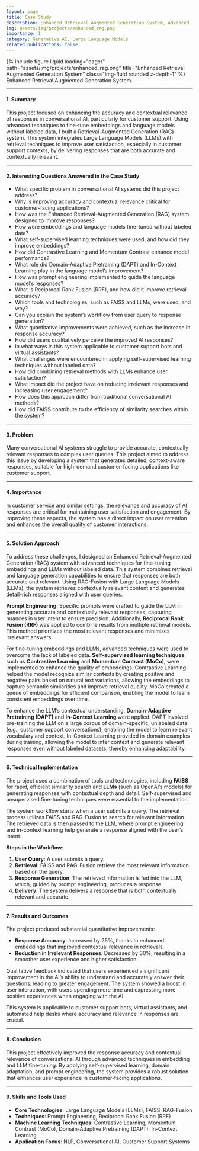 ```yaml
---
layout: page
title: Case Study
description: Enhanced Retrieval Augmented Generation System, Advanced Techniques for Improved Context and Accuracy in Conversational AI
img: assets/img/projects/enhanced_rag.png
importance: 1
category: Generative AI, Large Language Models
related_publications: false
---
```


<!-- ### **Case Study: Advanced AI-Driven Pathology for Enhanced Cancer Detection and Tumor Localization** -->

<div class="row justify-content-sm-center">
  <div class="col-sm-8 mt-3 mt-md-0">
    {% include figure.liquid loading="eager" path="assets/img/projects/enhanced_rag.png" title="Enhanced Retrieval Augmented Generation System" class="img-fluid rounded z-depth-1" %}
  </div>
</div>
<div class="caption">
    Enhanced Retrieval Augmented Generation System.
</div>

---

#### **1. Summary**

This project focused on enhancing the accuracy and contextual relevance of responses in conversational AI, particularly for customer support. Using advanced techniques to fine-tune embeddings and language models without labeled data, I built a Retrieval-Augmented Generation (RAG) system. This system integrates Large Language Models (LLMs) with retrieval techniques to improve user satisfaction, especially in customer support contexts, by delivering responses that are both accurate and contextually relevant.

---

#### **2. Interesting Questions Answered in the Case Study**

- What specific problem in conversational AI systems did this project address?
- Why is improving accuracy and contextual relevance critical for customer-facing applications?
- How was the Enhanced Retrieval-Augmented Generation (RAG) system designed to improve responses?
- How were embeddings and language models fine-tuned without labeled data?
- What self-supervised learning techniques were used, and how did they improve embeddings?
- How did Contrastive Learning and Momentum Contrast enhance model performance?
- What role did Domain-Adaptive Pretraining (DAPT) and In-Context Learning play in the language model’s improvement?
- How was prompt engineering implemented to guide the language model’s responses?
- What is Reciprocal Rank Fusion (RRF), and how did it improve retrieval accuracy?
- Which tools and technologies, such as FAISS and LLMs, were used, and why?
- Can you explain the system’s workflow from user query to response generation?
- What quantitative improvements were achieved, such as the increase in response accuracy?
- How did users qualitatively perceive the improved AI responses?
- In what ways is this system applicable to customer support bots and virtual assistants?
- What challenges were encountered in applying self-supervised learning techniques without labeled data?
- How did combining retrieval methods with LLMs enhance user satisfaction?
- What impact did the project have on reducing irrelevant responses and increasing user engagement?
- How does this approach differ from traditional conversational AI methods?
- How did FAISS contribute to the efficiency of similarity searches within the system?

---

#### **3. Problem**

Many conversational AI systems struggle to provide accurate, contextually relevant responses to complex user queries. This project aimed to address this issue by developing a system that generates detailed, context-aware responses, suitable for high-demand customer-facing applications like customer support.

---

#### **4. Importance**

In customer service and similar settings, the relevance and accuracy of AI responses are critical for maintaining user satisfaction and engagement. By improving these aspects, the system has a direct impact on user retention and enhances the overall quality of customer interactions.

---

#### **5. Solution Approach**

To address these challenges, I designed an Enhanced Retrieval-Augmented Generation (RAG) system with advanced techniques for fine-tuning embeddings and LLMs without labeled data. This system combines retrieval and language generation capabilities to ensure that responses are both accurate and relevant. Using RAG-Fusion with Large Language Models (LLMs), the system retrieves contextually relevant content and generates detail-rich responses aligned with user queries.

**Prompt Engineering**: Specific prompts were crafted to guide the LLM in generating accurate and contextually relevant responses, capturing nuances in user intent to ensure precision. Additionally, **Reciprocal Rank Fusion (RRF)** was applied to combine results from multiple retrieval models. This method prioritizes the most relevant responses and minimizes irrelevant answers.

For fine-tuning embeddings and LLMs, advanced techniques were used to overcome the lack of labeled data. **Self-supervised learning techniques**, such as **Contrastive Learning** and **Momentum Contrast (MoCo)**, were implemented to enhance the quality of embeddings. Contrastive Learning helped the model recognize similar contexts by creating positive and negative pairs based on natural text variations, allowing the embeddings to capture semantic similarities and improve retrieval quality. MoCo created a queue of embeddings for efficient comparison, enabling the model to learn consistent embeddings over time.

To enhance the LLM’s contextual understanding, **Domain-Adaptive Pretraining (DAPT)** and **In-Context Learning** were applied. DAPT involved pre-training the LLM on a large corpus of domain-specific, unlabeled data (e.g., customer support conversations), enabling the model to learn relevant vocabulary and context. In-Context Learning provided in-domain examples during training, allowing the model to infer context and generate relevant responses even without labeled datasets, thereby enhancing adaptability.

---

#### **6. Technical Implementation**

The project used a combination of tools and technologies, including **FAISS** for rapid, efficient similarity search and **LLMs** (such as OpenAI’s models) for generating responses with contextual depth and detail. Self-supervised and unsupervised fine-tuning techniques were essential to the implementation.

The system workflow starts when a user submits a query. The retrieval process utilizes FAISS and RAG-Fusion to search for relevant information. The retrieved data is then passed to the LLM, where prompt engineering and in-context learning help generate a response aligned with the user’s intent.

**Steps in the Workflow**:
1. **User Query**: A user submits a query.
2. **Retrieval**: FAISS and RAG-Fusion retrieve the most relevant information based on the query.
3. **Response Generation**: The retrieved information is fed into the LLM, which, guided by prompt engineering, produces a response.
4. **Delivery**: The system delivers a response that is both contextually relevant and accurate.

---

#### **7. Results and Outcomes**

The project produced substantial quantitative improvements:
- **Response Accuracy**: Increased by 25%, thanks to enhanced embeddings that improved contextual relevance in retrievals.
- **Reduction in Irrelevant Responses**: Decreased by 30%, resulting in a smoother user experience and higher satisfaction.

Qualitative feedback indicated that users experienced a significant improvement in the AI’s ability to understand and accurately answer their questions, leading to greater engagement. The system showed a boost in user interaction, with users spending more time and expressing more positive experiences when engaging with the AI.

This system is applicable to customer support bots, virtual assistants, and automated help desks where accuracy and relevance in responses are crucial.

---

#### **8. Conclusion**

This project effectively improved the response accuracy and contextual relevance of conversational AI through advanced techniques in embedding and LLM fine-tuning. By applying self-supervised learning, domain adaptation, and prompt engineering, the system provides a robust solution that enhances user experience in customer-facing applications.

---

#### **9. Skills and Tools Used**

- **Core Technologies**: Large Language Models (LLMs), FAISS, RAG-Fusion
- **Techniques**: Prompt Engineering, Reciprocal Rank Fusion (RRF)
- **Machine Learning Techniques**: Contrastive Learning, Momentum Contrast (MoCo), Domain-Adaptive Pretraining (DAPT), In-Context Learning
- **Application Focus**: NLP, Conversational AI, Customer Support Systems




